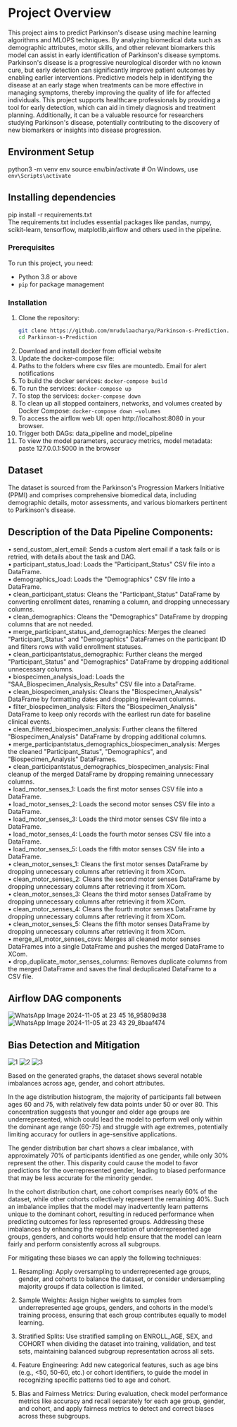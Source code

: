 # Project Overview
This project aims to predict Parkinson's disease using machine learning algorithms and MLOPS techniques. By analyzing biomedical data such as demographic attributes, motor skills, and other relevant biomarkers this model can assist in early identification of Parkinson's disease symptoms. Parkinson's disease is a progressive neurological disorder with no known cure, but early detection can significantly improve patient outcomes by enabling earlier interventions. Predictive models help in identifying the disease at an early stage when treatments can be more effective in managing symptoms, thereby improving the quality of life for affected individuals. This project supports healthcare professionals by providing a tool for early detection, which can aid in timely diagnosis and treatment planning. Additionally, it can be a valuable resource for researchers studying Parkinson's disease, potentially contributing to the discovery of new biomarkers or insights into disease progression. 

## Environment Setup
python3 -m venv env
source env/bin/activate  # On Windows, use `env\Scripts\activate`

## Installing dependencies
pip install -r requirements.txt </br>
The requirements.txt includes essential packages like pandas, numpy, scikit-learn, tensorflow, matplotlib,airflow and others used in the pipeline.

### Prerequisites
To run this project, you need:
- Python 3.8 or above
- `pip` for package management

### Installation
1. Clone the repository:
   ```bash
   git clone https://github.com/mrudulaacharya/Parkinson-s-Prediction.git
   cd Parkinson-s-Prediction
2.	Download and install docker from official website
3.	Update the docker-compose file:
4.	Paths to the folders where csv files are mountedb.	Email for alert notifications
5.	To build the docker services: `docker-compose build`
6.	To run the services: `docker-compose up`
7.	To stop the services: `docker-compose down`
8.	To clean up all stopped containers, networks, and volumes created by Docker Compose: `docker-compose down –volumes`
9.	To access the airflow web UI: open http://localhost:8080 in your browser.
10.	Trigger both DAGs: data_pipeline and model_pipeline
11.	To view the model parameters, accuracy metrics, model metadata: paste 127.0.0.1:5000 in the browser


## Dataset
The dataset is sourced from the Parkinson's Progression Markers Initiative (PPMI) and comprises comprehensive biomedical data, including demographic details, motor assessments, and various biomarkers pertinent to Parkinson's disease.


## Description of the Data Pipeline Components:
• send_custom_alert_email: Sends a custom alert email if a task fails or is retried, with details about the task and DAG.  
• participant_status_load: Loads the "Participant_Status" CSV file into a DataFrame.  
• demographics_load: Loads the "Demographics" CSV file into a DataFrame.  
• clean_participant_status: Cleans the "Participant_Status" DataFrame by converting enrollment dates, renaming a column, and dropping unnecessary columns.  
• clean_demographics: Cleans the "Demographics" DataFrame by dropping columns that are not needed.  
• merge_participant_status_and_demographics: Merges the cleaned "Participant_Status" and "Demographics" DataFrames on the participant ID and filters rows with valid enrollment statuses.  
• clean_participantstatus_demographic: Further cleans the merged "Participant_Status" and "Demographics" DataFrame by dropping additional unnecessary columns.  
• biospecimen_analysis_load: Loads the "SAA_Biospecimen_Analysis_Results" CSV file into a DataFrame.  
• clean_biospecimen_analysis: Cleans the "Biospecimen_Analysis" DataFrame by formatting dates and dropping irrelevant columns.  
• filter_biospecimen_analysis: Filters the "Biospecimen_Analysis" DataFrame to keep only records with the earliest run date for baseline clinical events.  
• clean_filtered_biospecimen_analysis: Further cleans the filtered "Biospecimen_Analysis" DataFrame by dropping additional columns.  
• merge_participantstatus_demographics_biospecimen_analysis: Merges the cleaned "Participant_Status", "Demographics", and "Biospecimen_Analysis" DataFrames.  
• clean_participantstatus_demographics_biospecimen_analysis: Final cleanup of the merged DataFrame by dropping remaining unnecessary columns.  
• load_motor_senses_1: Loads the first motor senses CSV file into a DataFrame.  
• load_motor_senses_2: Loads the second motor senses CSV file into a DataFrame.  
• load_motor_senses_3: Loads the third motor senses CSV file into a DataFrame.  
• load_motor_senses_4: Loads the fourth motor senses CSV file into a DataFrame.  
• load_motor_senses_5: Loads the fifth motor senses CSV file into a DataFrame.  
• clean_motor_senses_1: Cleans the first motor senses DataFrame by dropping unnecessary columns after retrieving it from XCom.  
• clean_motor_senses_2: Cleans the second motor senses DataFrame by dropping unnecessary columns after retrieving it from XCom.  
• clean_motor_senses_3: Cleans the third motor senses DataFrame by dropping unnecessary columns after retrieving it from XCom.  
• clean_motor_senses_4: Cleans the fourth motor senses DataFrame by dropping unnecessary columns after retrieving it from XCom.  
• clean_motor_senses_5: Cleans the fifth motor senses DataFrame by dropping unnecessary columns after retrieving it from XCom.  
• merge_all_motor_senses_csvs: Merges all cleaned motor senses DataFrames into a single DataFrame and pushes the merged DataFrame to XCom.  
• drop_duplicate_motor_senses_columns: Removes duplicate columns from the merged DataFrame and saves the final deduplicated DataFrame to a CSV file.  


## Airflow DAG components
![WhatsApp Image 2024-11-05 at 23 45 16_95809d38](https://github.com/user-attachments/assets/594b4ec5-9ee6-417f-8f67-6e16da2f5f2f)
![WhatsApp Image 2024-11-05 at 23 43 29_8baaf474](https://github.com/user-attachments/assets/cccacb79-1bf9-4546-8728-4b093913605e)

## Bias Detection and Mitigation
![1](https://github.com/user-attachments/assets/297ae311-24c7-4ad8-b4fd-77f18ef675d8)
![2](https://github.com/user-attachments/assets/1d49c8f4-faed-42d4-847a-41b6bdf44dc1)
![3](https://github.com/user-attachments/assets/e94069ca-dffc-4ef8-a931-b450374fa4e4)

Based on the generated graphs, the dataset shows several notable imbalances across age, gender, and cohort attributes. 

In the age distribution histogram, the majority of participants fall between ages 60 and 75, with relatively few data points under 50 or over 80. This concentration suggests that younger and older age groups are underrepresented, which could lead the model to perform well only within the dominant age range (60-75) and struggle with age extremes, potentially limiting accuracy for outliers in age-sensitive applications.

The gender distribution bar chart shows a clear imbalance, with approximately 70% of participants identified as one gender, while only 30% represent the other. This disparity could cause the model to favor predictions for the overrepresented gender, leading to biased performance that may be less accurate for the minority gender.

In the cohort distribution chart, one cohort comprises nearly 60% of the dataset, while other cohorts collectively represent the remaining 40%. Such an imbalance implies that the model may inadvertently learn patterns unique to the dominant cohort, resulting in reduced performance when predicting outcomes for less represented groups. Addressing these imbalances by enhancing the representation of underrepresented age groups, genders, and cohorts would help ensure that the model can learn fairly and perform consistently across all subgroups.

For mitigating these biases we can apply the following techniques:

1. Resampling: Apply oversampling to underrepresented age groups, gender, and cohorts to balance the dataset, or consider undersampling majority groups if data collection is limited.

2. Sample Weights: Assign higher weights to samples from underrepresented age groups, genders, and cohorts in the model’s training process, ensuring that each group contributes equally to model learning.

3. Stratified Splits: Use stratified sampling on ENROLL_AGE, SEX, and COHORT when dividing the dataset into training, validation, and test sets, maintaining balanced subgroup representation across all sets.

4. Feature Engineering: Add new categorical features, such as age bins (e.g., <50, 50-60, etc.) or cohort identifiers, to guide the model in recognizing specific patterns tied to age and cohort.

5. Bias and Fairness Metrics: During evaluation, check model performance metrics like accuracy and recall separately for each age group, gender, and cohort, and apply fairness metrics to detect and correct biases across these subgroups.
